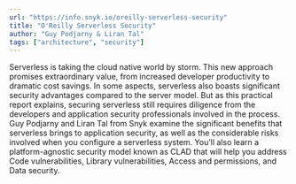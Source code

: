 ```yaml
---
url: "https://info.snyk.io/oreilly-serverless-security"
title: "O'Reilly Serverless Security"
author: "Guy Podjarny & Liran Tal"
tags: ["architecture", "security"]
---
```


Serverless is taking the cloud native world by storm. This new approach promises extraordinary value, from increased developer productivity to dramatic cost savings. In some aspects, serverless also boasts significant security advantages compared to the server model. But as this practical report explains, securing serverless still requires diligence from the developers and application security professionals involved in the process. Guy Podjarny and Liran Tal from Snyk examine the significant benefits that serverless brings to application security, as well as the considerable risks involved when you configure a serverless system. You’ll also learn a platform-agnostic security model known as CLAD that will help you address Code vulnerabilities, Library vulnerabilities, Access and permissions, and Data security.
